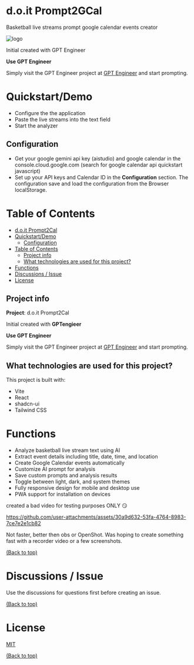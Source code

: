 # d.o.it Prompt2GCal

Basketball live streams prompt  google calendar events creator


![logo](https://github.com/user-attachments/assets/36223ad0-bc5e-4268-ad61-8b1dc3e38952)


Initial created with GPT Engineer

**Use GPT Engineer**

Simply visit the GPT Engineer project at [GPT Engineer](https://gptengineer.app/projects/73ba8942-60d2-4233-8a1f-df08624465f6/improve) and start prompting.

# Quickstart/Demo

- Configure the the application
- Paste the live streams into the text field
- Start the analyzer

## Configuration
- Get your google gemini api key (aistudio) and google calendar  in the console.cloud.google.com (search for google calendar api quickstart javascript)
- Set up your API keys and Calendar ID in the **Configuration** section. The configuration save and load the configuration from the Browser localStorage.

# Table of Contents

- [d.o.it Prompt2Cal](#doit-prompt2cal)
- [Quickstart/Demo](#quickstartdemo)
   * [Configuration](#configuration)
- [Table of Contents](#table-of-contents)
   * [Project info](#project-info)
   * [What technologies are used for this project?](#what-technologies-are-used-for-this-project)
- [Functions](#functions)
- [Discussions / Issue](#discussions-issue)
- [License](#license)

## Project info

**Project**: d.o.it Prompt2Cal

Initial created with **GPTengieer**

**Use GPT Engineer**

Simply visit the GPT Engineer project at [GPT Engineer](https://gptengineer.app/projects/73ba8942-60d2-4233-8a1f-df08624465f6/improve) and start prompting.

## What technologies are used for this project?

This project is built with:

- Vite
- React
- shadcn-ui
- Tailwind CSS

# Functions

- Analyze basketball live stream text using AI
- Extract event details including title, date, time, and location
- Create Google Calendar events automatically
- Customize AI prompt for analysis
- Save custom prompts and analysis results
- Toggle between light, dark, and system themes
- Fully responsive design for mobile and desktop use
- PWA support for installation on devices


created a bad video for testing purposes ONLY :smirk:


https://github.com/user-attachments/assets/30a9d632-53fa-4764-8983-7ce7e2e1cb82


Not faster, better then obs or OpenShot. Was hoping to create something fast with a recorder video or a few screenshots. 


[(Back to top)](#table-of-contents)

# Discussions / Issue

Use the discussions for questions first before creating an issue.

[(Back to top)](#table-of-contents)

# License

[MIT](https://github.com/d-oit/basketball-streams-to-calendar-ai-prompt/blob/main/LICENSE)

[(Back to top)](#table-of-contents)
